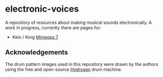 # electronic-voices
A repository of resources about making musical sounds electronically. A work in progress, currently there are pages for:

- Keio / Korg [Minipops 7](minipops7.html)

## Acknowledgements

The drum pattern images used in this repository were drawn by the authors using the free and open-source [Hydrogen](https://github.com/hydrogen-music/hydrogen.git) drum machine.

